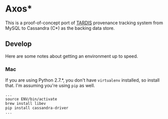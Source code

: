 # Axos*

This is a proof-of-concept port of [TARDIS](https://github.com/iPlantCollaborativeOpenSource/tardis-apis) provenance tracking system from MySQL to Cassandra (C*) as the backing data store.



## Develop

Here are some notes about getting an environment up to speed.

### Mac

If you are using Python 2.7.*, you don't have ``virtualenv`` installed, so install that. I'm assuming you're using ``pip`` as well.

```
...
source ENV/bin/activate
brew install libev
pip install cassandra-driver
...
```